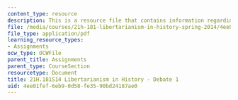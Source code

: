 ```yaml
---
content_type: resource
description: This is a resource file that contains information regarding debate 1.
file: /media/courses/21h-181-libertarianism-in-history-spring-2014/4ee01fef6eb90d58fe3590bd24187ae0_MIT21H_181S14_Debate1.pdf
file_type: application/pdf
learning_resource_types:
- Assignments
ocw_type: OCWFile
parent_title: Assignments
parent_type: CourseSection
resourcetype: Document
title: 21H.181S14 Libertarianism in History - Debate 1
uid: 4ee01fef-6eb9-0d58-fe35-90bd24187ae0
---
```

